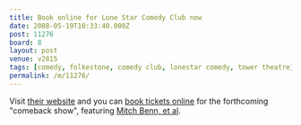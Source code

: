 ```yaml
---
title: Book online for Lone Star Comedy Club now
date: 2008-05-19T10:33:40.000Z
post: 11276
board: 8
layout: post
venue: v2815
tags: [comedy, folkestone, comedy club, lonestar comedy, tower theatre]
permalink: /m/11276/
---
```

Visit <a href="http://www.lonestarcomedyclub.co.uk">their website</a> and you can <a href="http://www.lonestarcomedyclub.co.uk">book tickets online</a> for the forthcoming "comeback show", featuring <a href="http://www.folkestonegerald.com/m/11264/11264/Lone+Star+Comedy+moves+to+the+Tower+Theatre">Mitch Benn, et al</a>.
